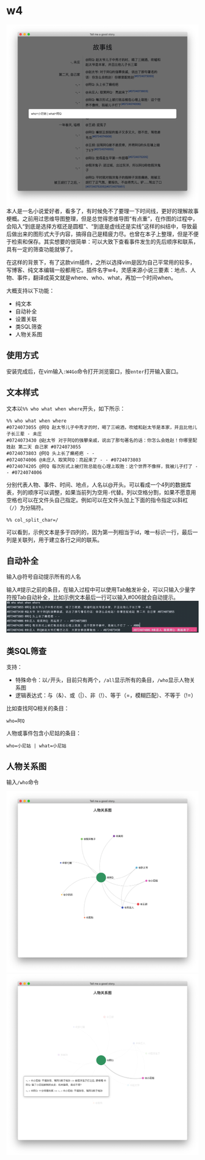 # w4
![home](test/logic.png)
本人是一名小说爱好者，看多了，有时候免不了要理一下时间线，更好的理解故事梗概。之前用过思维导图整理，但是总觉得思维导图“有点重”，在作图的过程中，会陷入“到底是选择方框还是圆框”、“到底是虚线还是实线”这样的纠结中，导致最后做出来的图形式大于内容，搞得自己是精疲力尽。也曾在本子上整理，但是不便于检索和保存。其实想要的很简单：可以大致下查看事件发生的先后顺序和联系，具有一定的筛查功能就够了。

在这样的背景下，有了这款vim插件，之所以选择vim是因为自己平常用的较多，写博客、纯文本编辑一般都用它。插件名字w4，灵感来源小说三要素：地点、人物、事件，翻译成英文就是where、who、what，再加一个时间when。

大概支持以下功能：
- 纯文本
- 自动补全
- 设置关联
- 类SQL筛查 
- 人物关系图

## 使用方式
安装完成后，在vim输入`:W4Go`命令打开浏览窗口，按`enter`打开输入窗口。

## 文本样式
文本以`%% who what when where`开头，如下所示：
```
%% who what when where
#0724073055 @阿Q 赵太爷儿子中秀才的时，喝了三碗酒，吹嘘和赵太爷是本家，并且比他儿子长三辈 - 未庄
#0724073430 @赵太爷 对于阿Q的强攀亲戚，说出了那句著名的话：你怎么会姓赵！你哪里配姓赵 第二天 自己家 #0724073055
#0724073803 @阿Q 头上长了癞疮疤 - -
#0724074006 @未庄人 取笑阿Q：亮起来了 - - #0724073803
#0724074205 @阿Q 每次形式上被打败总能在心理上取胜：这个世界不像样，我被儿子打了 - - #0724074006
```
分别代表人物、事件、时间、地点，人名以@开头。可以看成一个4列的数据库表，列的顺序可以调整，如果当前列为空用`-`代替。列以空格分割，如果不愿意用空格也可以在文件头自己指定。例如可以在文件头加上下面的指令指定以斜杠（`/`）为分隔符。
```
%% col_split_char=/
```
可以看到，示例文本是多于四列的，因为第一列相当于id，唯一标识一行，最后一列是关联列，用于建立各行之间的联系。

## 自动补全
输入@符号自动提示所有的人名

输入#提示之前的条目，在输入过程中可以使用Tab触发补全，可以只输入少量字符按Tab自动补全，比如示例文本最后一行可以输入#006就会自动提示。
![自动补全](test/autocmp.png)

## 类SQL筛查
支持：
- 特殊命令：以`/`开头，目前只有两个，`/all`显示所有的条目，`/who`显示人物关系图
- 逻辑表达式：与（&）、或（|）、非（!）、等于（=，模糊匹配）、不等于（!=）

比如查找阿Q相关的条目：
```
who=阿Q
```
人物或事件包含小尼姑的条目：
```
who=小尼姑 | what=小尼姑
```

## 人物关系图
输入`/who`命令

![人物关系图](test/who1.png)
![人物关系图](test/who2.png)



